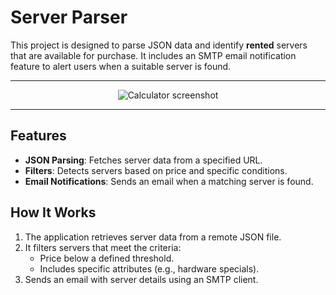 # Server Parser

This project is designed to parse JSON data and identify **rented** servers that are available for purchase. It includes an SMTP email notification feature to alert users when a suitable server is found.

---

<p align="center">
  <img src="https://github.com/user-attachments/assets/8420f4c5-8997-409b-93b7-314e95d73644" alt="Calculator screenshot" />
</p>

---


## Features
- **JSON Parsing**: Fetches server data from a specified URL.
- **Filters**: Detects servers based on price and specific conditions.
- **Email Notifications**: Sends an email when a matching server is found.

## How It Works
1. The application retrieves server data from a remote JSON file.
2. It filters servers that meet the criteria:
   - Price below a defined threshold.
   - Includes specific attributes (e.g., hardware specials).
3. Sends an email with server details using an SMTP client.





